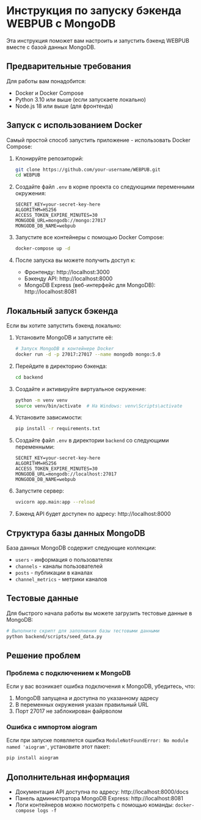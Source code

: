 # Инструкция по запуску бэкенда WEBPUB с MongoDB

Эта инструкция поможет вам настроить и запустить бэкенд WEBPUB вместе с базой данных MongoDB.

## Предварительные требования

Для работы вам понадобится:
- Docker и Docker Compose
- Python 3.10 или выше (если запускаете локально)
- Node.js 18 или выше (для фронтенда)

## Запуск с использованием Docker

Самый простой способ запустить приложение - использовать Docker Compose:

1. Клонируйте репозиторий:
   ```bash
   git clone https://github.com/your-username/WEBPUB.git
   cd WEBPUB
   ```

2. Создайте файл `.env` в корне проекта со следующими переменными окружения:
   ```
   SECRET_KEY=your-secret-key-here
   ALGORITHM=HS256
   ACCESS_TOKEN_EXPIRE_MINUTES=30
   MONGODB_URL=mongodb://mongo:27017
   MONGODB_DB_NAME=webpub
   ```

3. Запустите все контейнеры с помощью Docker Compose:
   ```bash
   docker-compose up -d
   ```

4. После запуска вы можете получить доступ к:
   - Фронтенду: http://localhost:3000
   - Бэкенду API: http://localhost:8000
   - MongoDB Express (веб-интерфейс для MongoDB): http://localhost:8081

## Локальный запуск бэкенда

Если вы хотите запустить бэкенд локально:

1. Установите MongoDB и запустите её:
   ```bash
   # Запуск MongoDB в контейнере Docker
   docker run -d -p 27017:27017 --name mongodb mongo:5.0
   ```

2. Перейдите в директорию бэкенда:
   ```bash
   cd backend
   ```

3. Создайте и активируйте виртуальное окружение:
   ```bash
   python -m venv venv
   source venv/bin/activate  # На Windows: venv\Scripts\activate
   ```

4. Установите зависимости:
   ```bash
   pip install -r requirements.txt
   ```

5. Создайте файл `.env` в директории `backend` со следующими переменными:
   ```
   SECRET_KEY=your-secret-key-here
   ALGORITHM=HS256
   ACCESS_TOKEN_EXPIRE_MINUTES=30
   MONGODB_URL=mongodb://localhost:27017
   MONGODB_DB_NAME=webpub
   ```

6. Запустите сервер:
   ```bash
   uvicorn app.main:app --reload
   ```

7. Бэкенд API будет доступен по адресу: http://localhost:8000

## Структура базы данных MongoDB

База данных MongoDB содержит следующие коллекции:
- `users` - информация о пользователях
- `channels` - каналы пользователей
- `posts` - публикации в каналах
- `channel_metrics` - метрики каналов

## Тестовые данные

Для быстрого начала работы вы можете загрузить тестовые данные в MongoDB:

```bash
# Выполните скрипт для заполнения базы тестовыми данными
python backend/scripts/seed_data.py
```

## Решение проблем

### Проблема с подключением к MongoDB
Если у вас возникает ошибка подключения к MongoDB, убедитесь, что:
1. MongoDB запущена и доступна по указанному адресу
2. В переменных окружения указан правильный URL
3. Порт 27017 не заблокирован файрволом

### Ошибка с импортом aiogram
Если при запуске появляется ошибка `ModuleNotFoundError: No module named 'aiogram'`, установите этот пакет:
```bash
pip install aiogram
```

## Дополнительная информация

- Документация API доступна по адресу: http://localhost:8000/docs
- Панель администратора MongoDB Express: http://localhost:8081
- Логи контейнеров можно посмотреть с помощью команды: `docker-compose logs -f` 
